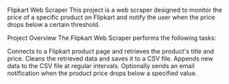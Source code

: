 Flipkart Web Scraper
This project is a web scraper designed to monitor the price of a specific product on Flipkart and notify the user when the price drops below a certain threshold.

Project Overview
The Flipkart Web Scraper performs the following tasks:

Connects to a Flipkart product page and retrieves the product's title and price.
Cleans the retrieved data and saves it to a CSV file.
Appends new data to the CSV file at regular intervals.
Optionally sends an email notification when the product price drops below a specified value.
